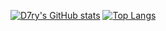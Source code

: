 [![D7ry's GitHub stats](https://github-readme-stats.vercel.app/api?username=D7ry)](https://github.com/anuraghazra/github-readme-stats)
[![Top Langs](https://github-readme-stats.vercel.app/api/top-langs/?username=D7ry)](https://github.com/anuraghazra/github-readme-stats)
